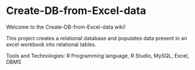 # Create-DB-from-Excel-data

Welcome to the Create-DB-from-Excel-data wiki!

This project creates a relational database and populates data present in an excel workbook into relational tables.

Tools and Technologies: R Programming language, R Studio, MySQL, Excel, DBMS
